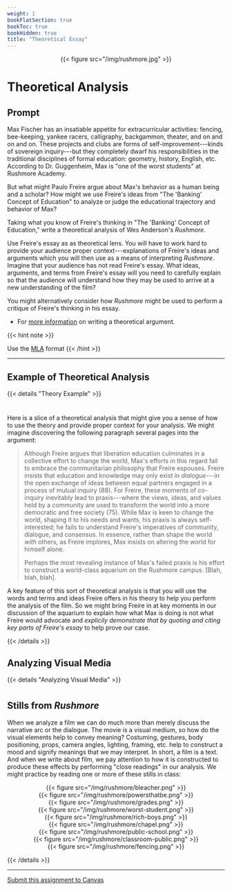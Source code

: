 ```yaml
---
weight: 1
bookFlatSection: true
bookToc: true
bookHidden: true
title: "Theoretical Essay"
---
```


<div style="text-align:center">{{< figure src="/img/rushmore.jpg" >}}</div>


# Theoretical Analysis


## Prompt

Max Fischer has an insatiable appetite for extracurricular activities: fencing, bee-keeping, yankee racers, calligraphy, backgammon, theater, and on and on and on. These projects and clubs are forms of self-improvement---kinds of sovereign inquiry---but they completely dwarf his responsibilities in the traditional disciplines of formal education: geometry, history, English, etc. According to Dr. Guggenheim, Max is "one of the worst students" at Rushmore Academy.

But what might Paulo Freire argue about Max's behavior as a human being and a scholar? How might we use Freire's ideas from "The 'Banking' Concept of Education" to analyze or judge the educational trajectory and behavior of Max?

Taking what you know of Freire's thinking in "The 'Banking' Concept of Education," write a theoretical analysis of Wes Anderson's *Rushmore*.

Use Freire's essay as as theoretical lens. You will have to work hard to provide your audience proper context---explanations of Freire's ideas and arguments which you will then use as a means of interpreting *Rushmore*. Imagine that your audience has not read Freire's essay. What ideas, arguments, and terms from Freire's essay will you need to carefully explain so that the audience will understand how they may be used to arrive at a new understanding of the film?

You might alternatively consider how *Rushmore* might be used to perform a critique of Freire's thinking in his essay. 

- For [more information](https://no-silo.com/resources/open-handbook/chapter-6/#theoretical-writing) on writing a theoretical argument.

<!---
Let's assume that your readers have seen this film, but have not read Freire. You are a guy who is interested in offering a new way of interpreting this beloved film by making a theoretical analysis using Freire's famous essay. Your readers will not have heard of Freire or read his essay, but they will be very curious about how the theory helps us understand the film and the trajectory of the main character, Max Fischer. Your readers will read your essay and feel that you've really hit on something important by making this analysis, as they will see the film in a completely new light that they would have never considered without your help. This is because you have carefully explained important concepts and arguments that Freire makes and then showing how those things may be used as a way of seeing or understanding the action in the film. They will thank you for your service and brilliant contribution to the conversation about this film. 
--->


{{< hint note >}} 

<span style="color: var(--circle-dots)"><i class="far fa-dot-circle"></i></span> Use the [MLA](/resources/open-handbook/chapter-11-mla/) format
{{< /hint >}} 

---

## Example of Theoretical Analysis

{{< details "Theory Example" >}}

#


Here is a slice of a theoretical analysis that might give you a sense of how to use the theory and provide proper context for your analysis. We might imagine discovering the following paragraph several pages into the argument:


>Although Freire argues that liberation education culminates in a collective effort to change the world, Max's efforts in this regard fail to embrace the communitarian philosophy that Freire espouses. Freire insists that education and knowledge may only exist in *dialogue*---in the open exchange of ideas between equal partners engaged in a process of mutual inquiry (88). For Freire, these moments of co-inquiry inevitably lead to praxis---where the views, ideas, and values held by a community are used to transform the world into a more democratic and free society (75). While Max is keen to change the world, shaping it to his needs and wants, his praxis is always self-interested; he fails to understand Freire's imperatives of community, dialogue, and consensus. In essence, rather than shape the world *with* others, as Freire implores, Max insists on altering the world for himself alone.
>
>Perhaps the most revealing instance of Max's failed praxis is his effort to construct a world-class aquarium on the Rushmore campus. [Blah, blah, blah].

A key feature of this sort of theoretical analysis is that you will use the words and terms and ideas Freire offers in his theory to help you perform the analysis of the film. So we might bring Freire in at key moments in our discussion of the aquarium to explain how what Max is doing is not what Freire would advocate and *explicily demonstrate that by quoting and citing key parts of Freire's essay* to help prove our case. 

{{< /details >}}

## Analyzing Visual Media

{{< details "Analyzing Visual Media" >}}
#

## Stills from *Rushmore*

When we analyze a film we can do much more than merely discuss the narrative arc or the dialogue. The movie is a visual medium, so how do the visual elements help to convey meaning? Costuming, gestures, body positioning, props, camera angles, lighting, framing, etc. help to construct a mood and signify meanings that we may interpret. In short, a film is a text. And when we write about film, we pay attention to how it is constructed to produce these effects by performing "close readings" in our analysis. We might practice by reading one or more of these stills in class:

<div style="text-align:center">{{< figure src="/img/rushmore/bleacher.png" >}}</div>

<div style="text-align:center">{{< figure src="/img/rushmore/powersthatbe.png" >}}</div>

<div style="text-align:center">{{< figure src="/img/rushmore/grades.png" >}}</div>

<div style="text-align:center">{{< figure src="/img/rushmore/worst-student.png" >}}</div>

<div style="text-align:center">{{< figure src="/img/rushmore/rich-boys.png" >}}</div>

<div style="text-align:center">{{< figure src="/img/rushmore/chapel.png" >}}</div>

<div style="text-align:center">{{< figure src="/img/rushmore/public-school.png" >}}</div>

<div style="text-align:center">{{< figure src="/img/rushmore/classroom-public.png" >}}</div>

<div style="text-align:center">{{< figure src="/img/rushmore/fencing.png" >}}</div>

{{< /details >}}

---

<i class="fa fa-cloud-upload-alt"></i> [Submit this assignment to Canvas](https://canvas.dartmouth.edu)
